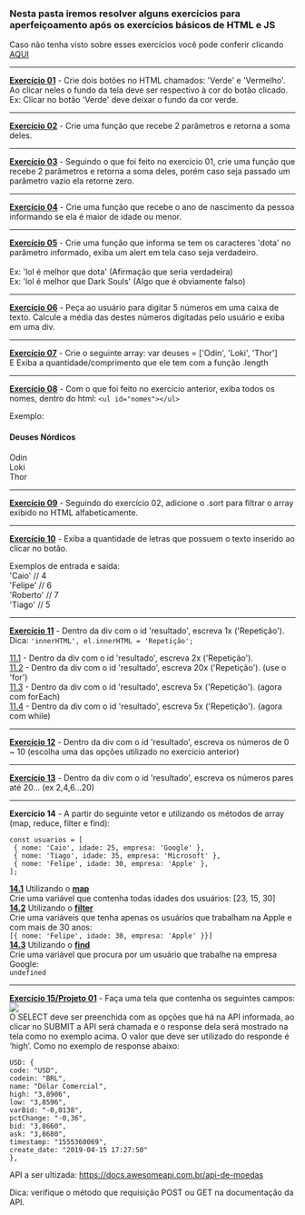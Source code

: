### Nesta pasta iremos resolver alguns exercícios para aperfeiçoamento após os exercícios básicos de HTML e JS
Caso não tenha visto sobre esses exercícios você pode conferir clicando [AQUI](https://github.com/Cartulo/Exercicios/blob/main/HTML%2C%20CSS%20e%20JS/README.md)

---

**[Exercício 01](https://github.com/Cartulo/Exercicios/blob/main/Aperfeiçoamento/exercicio1.html)** - Crie dois botões no HTML chamados: 'Verde' e 'Vermelho'. \
Ao clicar neles o fundo da tela deve ser respectivo à cor do botão clicado. \
Ex: Clicar no botão 'Verde' deve deixar o fundo da cor verde.

---

**[Exercício 02](https://github.com/Cartulo/Exercicios/blob/main/Aperfeiçoamento/exercicio2.html)** - Crie uma função que recebe 2 parâmetros e retorna a soma deles.

---

**[Exercício 03](https://github.com/Cartulo/Exercicios/blob/main/Aperfeiçoamento/exercicio3.html)** -  Seguindo o que foi feito no exercicio 01, crie uma função que recebe 2 parâmetros e retorna a soma deles, porém caso seja passado um parâmetro vazio ela retorne zero.

---

**[Exercício 04](https://github.com/Cartulo/Exercicios/blob/main/Aperfeiçoamento/exercicio4.html)** - Crie uma função que recebe o ano de nascimento da pessoa informando se ela é maior de idade ou menor.

---

**[Exercício 05](https://github.com/Cartulo/Exercicios/blob/main/Aperfeiçoamento/exercicio5.html)** - Crie uma função que informa se tem os caracteres 'dota' no parâmetro informado, exiba um alert em tela caso seja verdadeiro. \
\
Ex: 'lol é melhor que dota' (Afirmação que seria verdadeira) \
Ex: 'lol é melhor que Dark Souls' (Algo que é obviamente falso)

---

**[Exercício 06](https://github.com/Cartulo/Exercicios/blob/main/Aperfeiçoamento/exercicio6.html)** - Peça ao usuário para digitar 5 números em uma caixa de texto. Calcule a média das destes números digitadas pelo usuário e exiba em uma div.

---

**[Exercício 07](https://github.com/Cartulo/Exercicios/blob/main/Aperfeiçoamento/exercicio7.html)** - Crie o seguinte array: var deuses = ['Odin', 'Loki', 'Thor'] \
E Exiba a quantidade/comprimento que ele tem com a função .length

---

**[Exercício 08](https://github.com/Cartulo/Exercicios/blob/main/Aperfeiçoamento/exercicio8.html)** - Com o que foi feito no exercício anterior, exiba todos os nomes, dentro do html: ``<ul id="nomes"></ul>`` 

Exemplo:
#### **Deuses Nórdicos** 
Odin \
Loki \
Thor

---

**[Exercício 09](https://github.com/Cartulo/Exercicios/blob/main/Aperfeiçoamento/exercicio9.html)** -  Seguindo do exercício 02, adicione o .sort para filtrar o array exibido no HTML alfabeticamente.

---

**[Exercício 10](https://github.com/Cartulo/Exercicios/blob/main/Aperfeiçoamento/exercicio10.html)** - Exiba a quantidade de letras que possuem o texto inserido ao clicar no botão.

Exemplos de entrada e saída: \
'Caio' // 4 \
'Felipe' // 6 \
'Roberto' // 7 \
'Tiago' // 5

---

**[Exercício 11](https://github.com/Cartulo/Exercicios/blob/main/Aperfeiçoamento/exercicio11.html)** - Dentro da div com o id 'resultado', escreva 1x ('Repetição'). \
Dica: ``'innerHTML', el.innerHTML = 'Repetição';`` 

[11.1](https://github.com/Cartulo/Exercicios/blob/main/Aperfeiçoamento/exercicio11.1.html) - Dentro da div com o id 'resultado', escreva 2x ('Repetição'). \
[11.2](https://github.com/Cartulo/Exercicios/blob/main/Aperfeiçoamento/exercicio11.2.html) - Dentro da div com o id 'resultado', escreva 20x ('Repetição'). (use o 'for') \
[11.3](https://github.com/Cartulo/Exercicios/blob/main/Aperfeiçoamento/exercicio11.3.html) - Dentro da div com o id 'resultado', escreva 5x ('Repetição'). (agora com forEach) \
[11.4](https://github.com/Cartulo/Exercicios/blob/main/Aperfeiçoamento/exercicio11.4.html) - Dentro da div com o id 'resultado', escreva 5x ('Repetição'). (agora com while)

---

**[Exercício 12](https://github.com/Cartulo/Exercicios/blob/main/Aperfeiçoamento/exercicio12.html)** - Dentro da div com o id 'resultado', escreva os números de 0 ~ 10 (escolha uma das opções utilizado no exercício anterior)

---

**[Exercício 13](https://github.com/Cartulo/Exercicios/blob/main/Aperfeiçoamento/exercicio13.html)** - Dentro da div com o id 'resultado', escreva os números pares até 20... (ex 2,4,6...20)

---
**Exercício 14** - A partir do seguinte vetor e utilizando os métodos de array (map, reduce, filter e find):
```
const usuarios = [
 { nome: 'Caio', idade: 25, empresa: 'Google' },
 { nome: 'Tiago', idade: 35, empresa: 'Microsoft' },
 { nome: 'Felipe', idade: 30, empresa: 'Apple' },
];
```
**[14.1](https://github.com/Cartulo/Exercicios/blob/main/Aperfeiçoamento/exercicio14.1.html)** Utilizando o **[map](https://www.w3schools.com/jsref/jsref_map.asp)** \
Crie uma variável que contenha todas idades dos usuários: [23, 15, 30] \
**[14.2](https://github.com/Cartulo/Exercicios/blob/main/Aperfeiçoamento/exercicio14.2.html)** Utilizando o **[filter](https://www.w3schools.com/jsref/jsref_filter.asp)** \
Crie uma variáveis que tenha apenas os usuários que trabalham na Apple e com mais de 30 anos: \
``[{ nome: 'Felipe', idade: 30, empresa: 'Apple' }}]`` \
**[14.3](https://github.com/Cartulo/Exercicios/blob/main/Aperfeiçoamento/exercicio14.3.html)** Utilizando o **[find](https://www.w3schools.com/JSREF/jsref_find.asp)** \
Crie uma variável que procura por um usuário que trabalhe na empresa Google: \
``undefined``

---
**[Exercício 15/Projeto 01](https://github.com/Cartulo/Exercicios/blob/main/Aperfeiçoamento/exercicio15.html)** - 
Faça uma tela que contenha os seguintes campos: \
![](https://github.com/Cartulo/Exercicios/blob/main/img/projeto1.png) \
O SELECT deve ser preenchida com as opções que há na API informada, ao clicar no SUBMIT a API será chamada e o response dela será mostrado na tela como no exemplo acima. O valor que deve ser utilizado do responde é ‘high’. Como no exemplo de response abaixo:
```
USD: {
code: "USD",
codein: "BRL",
name: "Dólar Comercial",
high: "3,8906",
low: "3,8596",
varBid: "-0,0138",
pctChange: "-0,36",
bid: "3,8660",
ask: "3,8680",
timestamp: "1555360069",
create_date: "2019-04-15 17:27:50"
},
```
API a ser ultizada: https://docs.awesomeapi.com.br/api-de-moedas

Dica: verifique o método que requisição POST ou GET na documentação da API.

